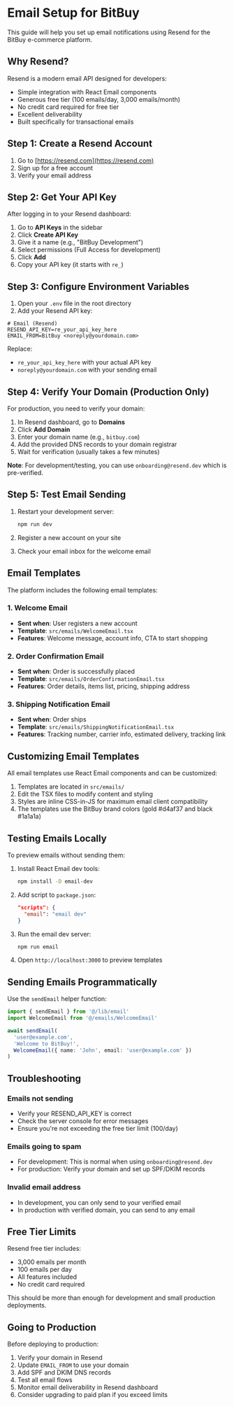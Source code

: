 # Email Setup for BitBuy

This guide will help you set up email notifications using Resend for the BitBuy e-commerce platform.

## Why Resend?

Resend is a modern email API designed for developers:
- Simple integration with React Email components
- Generous free tier (100 emails/day, 3,000 emails/month)
- No credit card required for free tier
- Excellent deliverability
- Built specifically for transactional emails

## Step 1: Create a Resend Account

1. Go to [https://resend.com](https://resend.com)
2. Sign up for a free account
3. Verify your email address

## Step 2: Get Your API Key

After logging in to your Resend dashboard:

1. Go to **API Keys** in the sidebar
2. Click **Create API Key**
3. Give it a name (e.g., "BitBuy Development")
4. Select permissions (Full Access for development)
5. Click **Add**
6. Copy your API key (it starts with `re_`)

## Step 3: Configure Environment Variables

1. Open your `.env` file in the root directory
2. Add your Resend API key:

```env
# Email (Resend)
RESEND_API_KEY=re_your_api_key_here
EMAIL_FROM=BitBuy <noreply@yourdomain.com>
```

Replace:
- `re_your_api_key_here` with your actual API key
- `noreply@yourdomain.com` with your sending email

## Step 4: Verify Your Domain (Production Only)

For production, you need to verify your domain:

1. In Resend dashboard, go to **Domains**
2. Click **Add Domain**
3. Enter your domain name (e.g., `bitbuy.com`)
4. Add the provided DNS records to your domain registrar
5. Wait for verification (usually takes a few minutes)

**Note**: For development/testing, you can use `onboarding@resend.dev` which is pre-verified.

## Step 5: Test Email Sending

1. Restart your development server:
   ```bash
   npm run dev
   ```

2. Register a new account on your site
3. Check your email inbox for the welcome email

## Email Templates

The platform includes the following email templates:

### 1. Welcome Email
- **Sent when**: User registers a new account
- **Template**: `src/emails/WelcomeEmail.tsx`
- **Features**: Welcome message, account info, CTA to start shopping

### 2. Order Confirmation Email
- **Sent when**: Order is successfully placed
- **Template**: `src/emails/OrderConfirmationEmail.tsx`
- **Features**: Order details, items list, pricing, shipping address

### 3. Shipping Notification Email
- **Sent when**: Order ships
- **Template**: `src/emails/ShippingNotificationEmail.tsx`
- **Features**: Tracking number, carrier info, estimated delivery, tracking link

## Customizing Email Templates

All email templates use React Email components and can be customized:

1. Templates are located in `src/emails/`
2. Edit the TSX files to modify content and styling
3. Styles are inline CSS-in-JS for maximum email client compatibility
4. The templates use the BitBuy brand colors (gold #d4af37 and black #1a1a1a)

## Testing Emails Locally

To preview emails without sending them:

1. Install React Email dev tools:
   ```bash
   npm install -D email-dev
   ```

2. Add script to `package.json`:
   ```json
   "scripts": {
     "email": "email dev"
   }
   ```

3. Run the email dev server:
   ```bash
   npm run email
   ```

4. Open `http://localhost:3000` to preview templates

## Sending Emails Programmatically

Use the `sendEmail` helper function:

```typescript
import { sendEmail } from '@/lib/email'
import WelcomeEmail from '@/emails/WelcomeEmail'

await sendEmail(
  'user@example.com',
  'Welcome to BitBuy!',
  WelcomeEmail({ name: 'John', email: 'user@example.com' })
)
```

## Troubleshooting

### Emails not sending
- Verify your RESEND_API_KEY is correct
- Check the server console for error messages
- Ensure you're not exceeding the free tier limit (100/day)

### Emails going to spam
- For development: This is normal when using `onboarding@resend.dev`
- For production: Verify your domain and set up SPF/DKIM records

### Invalid email address
- In development, you can only send to your verified email
- In production with verified domain, you can send to any email

## Free Tier Limits

Resend free tier includes:
- 3,000 emails per month
- 100 emails per day
- All features included
- No credit card required

This should be more than enough for development and small production deployments.

## Going to Production

Before deploying to production:

1. Verify your domain in Resend
2. Update `EMAIL_FROM` to use your domain
3. Add SPF and DKIM DNS records
4. Test all email flows
5. Monitor email deliverability in Resend dashboard
6. Consider upgrading to paid plan if you exceed limits
